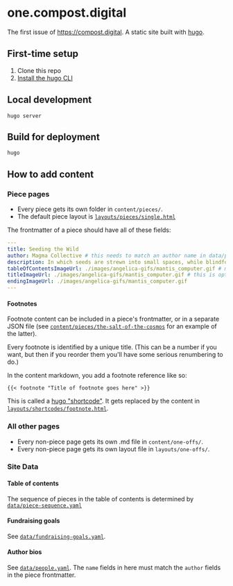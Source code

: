 # one.compost.digital

The first issue of https://compost.digital. A static site built with [hugo](https://https://gohugo.io/).

## First-time setup

1. Clone this repo
2. [Install the hugo CLI](https://gohugo.io/getting-started/installing/)

## Local development

```
hugo server
```

## Build for deployment

```
hugo
```

## How to add content

### Piece pages

- Every piece gets its own folder in `content/pieces/`.
- The default piece layout is [`layouts/pieces/single.html`](layouts/pieces/single.html)

The frontmatter of a piece should have all of these fields:

```yaml
---
title: Seeding the Wild
author: Magma Collective # this needs to match an author name in data/people.yaml
description: In which seeds are strewn into small spaces, while blindfolded, and holding three apricots between two butt cheeks.
tableOfContentsImageUrl: ./images/angelica-gifs/mantis_computer.gif # must be 700x350
titleImageUrl: ./images/angelica-gifs/mantis_computer.gif # this is optional
endingImageUrl: ./images/angelica-gifs/mantis_computer.gif
---
```

#### Footnotes

Footnote content can be included in a piece's frontmatter, or in a separate JSON file (see [`content/pieces/the-salt-of-the-cosmos`](content/pieces/the-salt-of-the-cosmos) for an example of the latter).

Every footnote is identified by a unique title. (This can be a number if you want, but then if you reorder them you'll have some serious renumbering to do.)

In the content markdown, you add a footnote reference like so:

```
{{< footnote "Title of footnote goes here" >}}
```

This is called a [hugo "shortcode"](https://gohugo.io/content-management/shortcodes/). It gets replaced by the content in [`layouts/shortcodes/footnote.html`](layouts/shortcodes/footnote.html).

### All other pages

- Every non-piece page gets its own .md file in `content/one-offs/`.
- Every non-piece page gets its own layout file in `layouts/one-offs/`.

### Site Data

#### Table of contents

The sequence of pieces in the table of contents is determined by [`data/piece-sequence.yaml`](data/piece-sequence.yaml)

#### Fundraising goals

See [`data/fundraising-goals.yaml`](data/fundraising-goals.yaml).

#### Author bios

See [`data/people.yaml`](data/people.yaml). The `name` fields in here must match the `author` fields in the piece frontmatter.
